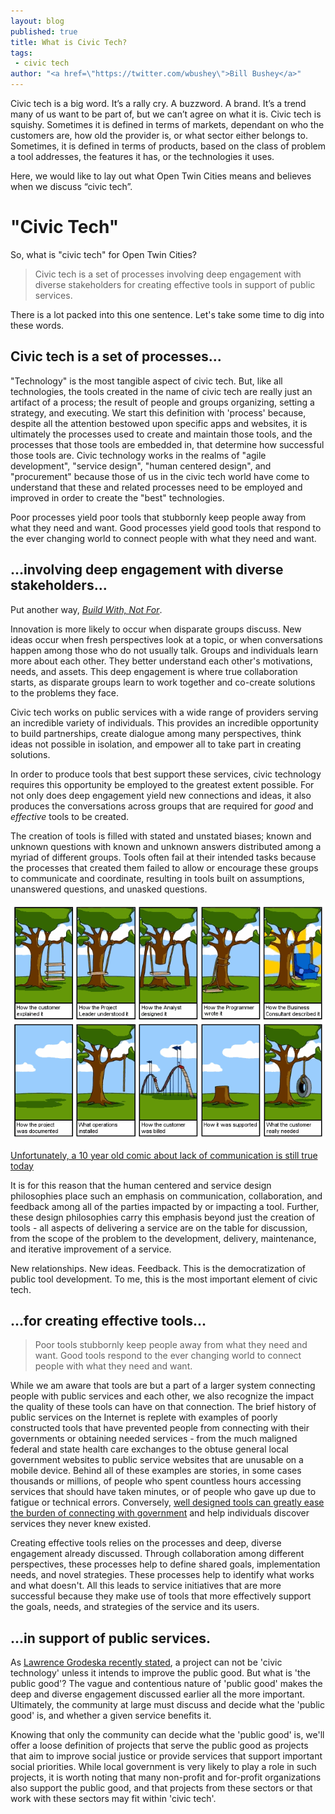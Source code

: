 ```yaml
---
layout: blog
published: true
title: What is Civic Tech? 
tags: 
 - civic tech 
author: "<a href=\"https://twitter.com/wbushey\">Bill Bushey</a>"
---
```


Civic tech is a big word. It’s a rally cry. A buzzword. A brand. It’s a trend 
many of us want to be part of, but we can’t agree on what it is. Civic tech is 
squishy. Sometimes it is defined in terms of markets, dependant on who the 
customers are, how old the provider is, or what sector either belongs to. 
Sometimes, it is defined in terms of products, based on the class of problem a
tool addresses, the features it has, or the technologies it uses.

Here, we would like to lay out what Open Twin Cities means and believes when we 
discuss “civic tech”.

"Civic Tech"
============

So, what is "civic tech" for Open Twin Cities?

> Civic tech is a set of processes involving deep engagement with diverse 
> stakeholders for creating effective tools in support of public services.

There is a lot packed into this one sentence. Let's take some time to dig into 
these words.

## Civic tech is a set of processes...

"Technology" is the most tangible aspect of civic tech. But, like all 
technologies, the tools created in the name of civic tech are really just an 
artifact of a process; the result of people and groups organizing, setting a 
strategy, and executing. We start this definition with 'process' because, 
despite all the attention bestowed upon specific apps and websites, it is 
ultimately the processes used to create and maintain those tools, and the 
processes that those tools are embedded in, that determine how successful those
tools are. Civic technology works in the realms of "agile development",
"service design", "human centered design", and "procurement" because those of
us in the civic tech world have come to understand that these and related
processes need to be employed and improved in order to create the "best"
technologies.

Poor processes yield poor tools that stubbornly keep people away from what they 
need and want. Good processes yield good tools that respond to the ever 
changing world to connect people with what they need and want.

## ...involving deep engagement with diverse stakeholders...

Put another way, *[Build With, Not For][1]*.

Innovation is more likely to occur when disparate groups discuss. New ideas 
occur when fresh perspectives look at a topic, or when conversations happen 
among those who do not usually talk. Groups and individuals learn more about 
each other. They better understand each other's motivations, needs, and assets. 
This deep engagement is where true collaboration starts, as disparate groups 
learn to work together and co-create solutions to the problems they face.

Civic tech works on public services with a wide range of providers serving an 
incredible variety of individuals. This provides an incredible opportunity to 
build partnerships, create dialogue among many perspectives, think ideas not 
possible in isolation, and empower all to take part in creating solutions.

In order to produce tools that best support these services, civic technology 
requires this opportunity be employed to the greatest extent possible. For not
only does deep engagement yield new connections and ideas, it also produces
the conversations across groups that are required for *good* and *effective*
tools to be created.

The creation of tools is filled with stated and unstated biases; known and 
unknown questions with known and unknown answers distributed among a myriad of 
different groups. Tools often fail at their intended tasks because the 
processes that created them failed to allow or encourage these groups to 
communicate and coordinate, resulting in tools built on assumptions, unanswered
questions, and unasked questions.

![A cartoon portraying how different parties in a development understand a problem](/images/posts/2015/11/bad-development.png)
<caption><a href="http://blog.codinghorror.com/on-software-engineering/">Unfortunately, a 10 year old comic about lack of communication is still true today</a></caption>

It is for this reason that the human centered and service design philosophies 
place such an emphasis on communication, collaboration, and feedback among all
of the parties impacted by or impacting a tool. Further, these design
philosophies carry this emphasis beyond just the creation of tools - all aspects
of delivering a service are on the table for discussion, from the scope of the
problem to the development, delivery, maintenance, and iterative improvement of
a service.

New relationships. New ideas. Feedback. This is the democratization of public
tool development. To me, this is the most important element of civic tech.

## ...for creating effective tools...

> Poor tools stubbornly keep people away from what they need and want. 
> Good tools respond to the ever changing world to connect people with what 
> they need and want.

While we am aware that tools are but a part of a larger system connecting people
with public services and each other, we also recognize the impact the quality
of these tools can have on that connection. The brief history of public
services on the Internet is replete with examples of poorly constructed tools
that have prevented people from connecting with their governments or obtaining
needed services - from the much maligned federal and state health care
exchanges to the obtuse general local government websites to public service
websites that are unusable on a mobile device. Behind all of these examples are
stories, in some cases thousands or millions, of people who spent countless
hours accessing services that should have taken minutes, or of people who gave
up due to fatigue or technical errors. Conversely, 
[well designed tools can greatly ease the burden of connecting with government][2]
and help individuals discover services they never knew existed.

Creating effective tools relies on the processes and deep, diverse engagement 
already discussed. Through collaboration among different perspectives, these 
processes help to define shared goals, implementation needs, and novel 
strategies. These processes help to identify what works and what doesn't. All 
this leads to service initiatives that are more successful because they make 
use of tools that more effectively support the goals, needs, and strategies of 
the service and its users.

## ...in support of public services.

As [Lawrence Grodeska recently stated][3], a project can not be 'civic
technology' unless it intends to improve the public good. But what is 'the
public good'? The vague and contentious nature of 'public good' makes the deep
and diverse engagement discussed earlier all the more important. Ultimately,
the community at large must discuss and decide what the 'public good' is, and
whether a given service benefits it.

Knowing that only the community can decide what the 'public good' is, we'll 
offer a loose definition of projects that serve the public good as projects 
that aim to improve social justice or provide services that support important 
social priorities. While local government is very likely to play a role in such 
projects, it is worth noting that many non-profit and for-profit organizations 
also support the public good, and that projects from these sectors or that work 
with these sectors may fit within 'civic tech'.

 [1]: http://www.buildwith.org/
 [2]: https://www.youtube.com/watch?v=ZR5JMxp-ejw
 [3]: https://medium.com/@grodeska/civictech-primer-what-is-civic-tech-7ea788e766d3#.wgherslwq

